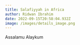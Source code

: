 ```yaml
---
title: Salafiyyah in Africa
author: Ridwan Ibrahim
date: 2022-09-15T20:58:04.932Z
image: /images/details_image.png
---
```

A﻿ssalamu Alaykum